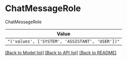 # ChatMessageRole

ChatMessageRole

| **Value** |
| --------- |
| `"('values', ['SYSTEM', 'ASSISTANT', 'USER'])"` |


[[Back to Model list]](../../README.md#documentation-for-models) [[Back to API list]](../../README.md#documentation-for-api-endpoints) [[Back to README]](../../README.md)
